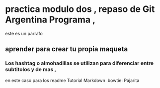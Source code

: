 # practica modulo dos , repaso de Git Argentina Programa ,

este es un parrafo
## aprender para crear tu propia maqueta  

### Los hashtag o almohadillas se utilizan para diferenciar entre subtitolos y de mas , 
en este caso para los readme
  Tutorial Markdown 
  :bowtie: Pajarita